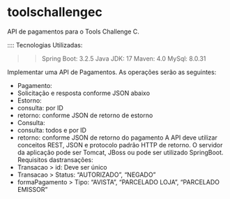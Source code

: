 # toolschallengec
API de pagamentos para o Tools Challenge C.

:::: Tecnologias Utilizadas:
>> Spring Boot: 3.2.5
>> Java JDK: 17
>> Maven: 4.0
>> MySql: 8.0.31


Implementar uma API de Pagamentos.
As operações serão as seguintes:
- Pagamento:
- Solicitação e resposta conforme JSON abaixo
- Estorno:
- consulta: por ID
- retorno: conforme JSON de retorno de estorno
- Consulta:
- consulta: todos e por ID
- retorno: conforme JSON de retorno do pagamento
A API deve utilizar conceitos REST, JSON e protocolo padrão HTTP de retorno.
O servidor da aplicação pode ser Tomcat, JBoss ou pode ser utilizado SpringBoot.
Requisitos dastransações:
- Transacao > id: Deve ser único
- Transacao > Status: “AUTORIZADO”, “NEGADO”
- formaPagamento > Tipo: “AVISTA”, “PARCELADO LOJA”, “PARCELADO EMISSOR”
